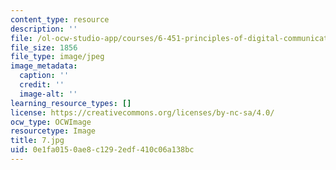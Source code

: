 ```yaml
---
content_type: resource
description: ''
file: /ol-ocw-studio-app/courses/6-451-principles-of-digital-communication-ii-spring-2005/0e1fa0150ae8c1292edf410c06a138bc_7.jpg
file_size: 1856
file_type: image/jpeg
image_metadata:
  caption: ''
  credit: ''
  image-alt: ''
learning_resource_types: []
license: https://creativecommons.org/licenses/by-nc-sa/4.0/
ocw_type: OCWImage
resourcetype: Image
title: 7.jpg
uid: 0e1fa015-0ae8-c129-2edf-410c06a138bc
---
```

